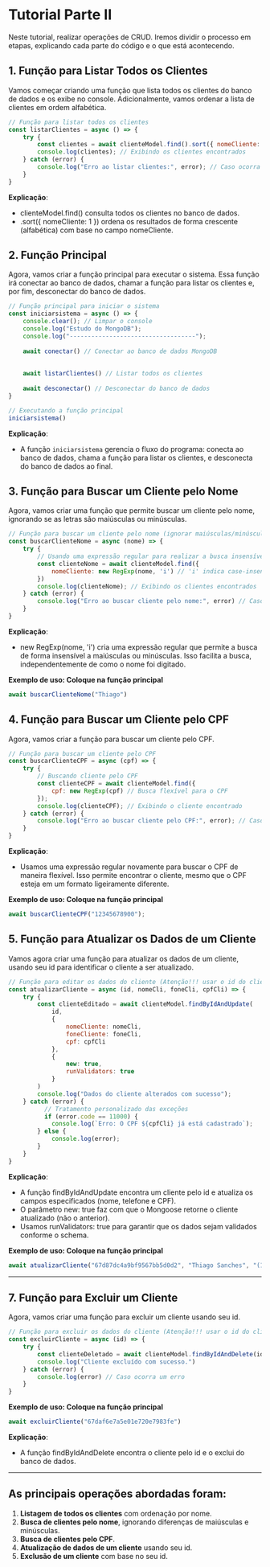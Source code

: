 # Tutorial Parte II

Neste tutorial, realizar operações de CRUD. Iremos dividir o processo em etapas, explicando cada parte do código e o que está acontecendo.


## **1. Função para Listar Todos os Clientes**

Vamos começar criando uma função que lista todos os clientes do banco de dados e os exibe no console. Adicionalmente, vamos ordenar a lista de clientes em ordem alfabética.

```javascript
// Função para listar todos os clientes
const listarClientes = async () => {
    try {
        const clientes = await clienteModel.find().sort({ nomeCliente: 1 }); // Ordenando os clientes por nome em ordem alfabética
        console.log(clientes); // Exibindo os clientes encontrados
    } catch (error) {
        console.log("Erro ao listar clientes:", error); // Caso ocorra algum erro
    }
}
```

**Explicação**:
- clienteModel.find() consulta todos os clientes no banco de dados.
- .sort({ nomeCliente: 1 }) ordena os resultados de forma crescente (alfabética) com base no campo nomeCliente.



## **2. Função Principal**

Agora, vamos criar a função principal para executar o sistema. Essa função irá conectar ao banco de dados, chamar a função para listar os clientes e, por fim, desconectar do banco de dados.

```javascript
// Função principal para iniciar o sistema
const iniciarsistema = async () => {
    console.clear(); // Limpar o console
    console.log("Estudo do MongoDB");
    console.log("-----------------------------------");
    
    await conectar() // Conectar ao banco de dados MongoDB
    
  
    await listarClientes() // Listar todos os clientes
    
    await desconectar() // Desconectar do banco de dados
}

// Executando a função principal
iniciarsistema()
```

**Explicação**:
- A função `iniciarsistema` gerencia o fluxo do programa: conecta ao banco de dados, chama a função para listar os clientes, e desconecta do banco de dados ao final.



## **3. Função para Buscar um Cliente pelo Nome**

Agora, vamos criar uma função que permite buscar um cliente pelo nome, ignorando se as letras são maiúsculas ou minúsculas.

```javascript
// Função para buscar um cliente pelo nome (ignorar maiúsculas/minúsculas)
const buscarClienteNome = async (nome) => {
    try {
        // Usando uma expressão regular para realizar a busca insensível a maiúsculas e minúsculas
        const clienteNome = await clienteModel.find({
            nomeCliente: new RegExp(nome, 'i') // 'i' indica case-insensitive
        })
        console.log(clienteNome); // Exibindo os clientes encontrados
    } catch (error) {
        console.log("Erro ao buscar cliente pelo nome:", error) // Caso ocorra um erro
    }
}
```

**Explicação**:
- new RegExp(nome, 'i') cria uma expressão regular que permite a busca de forma insensível a maiúsculas ou minúsculas. Isso facilita a busca, independentemente de como o nome foi digitado.

**Exemplo de uso: Coloque na função principal**
```javascript
await buscarClienteNome("Thiago")
```

## **4. Função para Buscar um Cliente pelo CPF**

Agora, vamos criar a função para buscar um cliente pelo CPF.

```javascript
// Função para buscar um cliente pelo CPF
const buscarClienteCPF = async (cpf) => {
    try {
        // Buscando cliente pelo CPF
        const clienteCPF = await clienteModel.find({
            cpf: new RegExp(cpf) // Busca flexível para o CPF
        });
        console.log(clienteCPF); // Exibindo o cliente encontrado
    } catch (error) {
        console.log("Erro ao buscar cliente pelo CPF:", error); // Caso ocorra um erro
    }
}
```

**Explicação**:
- Usamos uma expressão regular novamente para buscar o CPF de maneira flexível. Isso permite encontrar o cliente, mesmo que o CPF esteja em um formato ligeiramente diferente.

**Exemplo de uso: Coloque na função principal**
```javascript
await buscarClienteCPF("12345678900");
```

## **5. Função para Atualizar os Dados de um Cliente**

Vamos agora criar uma função para atualizar os dados de um cliente, usando seu id para identificar o cliente a ser atualizado.

```javascript
// Função para editar os dados do cliente (Atenção!!! usar o id do cliente)
const atualizarCliente = async (id, nomeCli, foneCli, cpfCli) => {
    try {
        const clienteEditado = await clienteModel.findByIdAndUpdate(
            id,
            {
                nomeCliente: nomeCli,
                foneCliente: foneCli,
                cpf: cpfCli
            },
            {
                new: true,
                runValidators: true
            }
        )
        console.log("Dados do cliente alterados com sucesso");
    } catch (error) {
          // Tratamento personalizado das exceções
          if (error.code == 11000) {
            console.log(`Erro: O CPF ${cpfCli} já está cadastrado`);
        } else {
            console.log(error);
        }
    } 
}
```

**Explicação**:
- A função findByIdAndUpdate encontra um cliente pelo id e atualiza os campos especificados (nome, telefone e CPF).
- O parâmetro new: true faz com que o Mongoose retorne o cliente atualizado (não o anterior).
- Usamos runValidators: true para garantir que os dados sejam validados conforme o schema.

**Exemplo de uso: Coloque na função principal**
```javascript
await atualizarCliente("67d87dc4a9bf9567bb5d0d2", "Thiago Sanches", "(11)99999-0000", "12345678900");
```

---

## **7. Função para Excluir um Cliente**

Agora, vamos criar uma função para excluir um cliente usando seu id.

```javascript
// Função para excluir os dados do cliente (Atenção!!! usar o id do cliente)
const excluirCliente = async (id) => {
    try {
        const clienteDeletado = await clienteModel.findByIdAndDelete(id);
        console.log("Cliente excluído com sucesso.")
    } catch (error) {
        console.log(error) // Caso ocorra um erro
    }
}
```

**Exemplo de uso: Coloque na função principal**
```javascript
await excluirCliente("67daf6e7a5e01e720e7983fe")
```

**Explicação**:
- A função findByIdAndDelete encontra o cliente pelo id e o exclui do banco de dados.

---



## As principais operações abordadas foram:

1. **Listagem de todos os clientes** com ordenação por nome.
2. **Busca de clientes pelo nome**, ignorando diferenças de maiúsculas e minúsculas.
3. **Busca de clientes pelo CPF**.
4. **Atualização de dados de um cliente** usando seu id.
5. **Exclusão de um cliente** com base no seu id.


